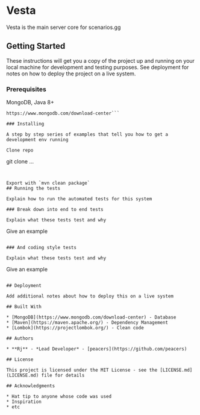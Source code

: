 # Vesta
Vesta is the main server core for scenarios.gg

## Getting Started

These instructions will get you a copy of the project up and running on your local machine for development and testing purposes. See deployment for notes on how to deploy the project on a live system.

### Prerequisites

MongoDB, Java 8+
```
https://www.mongodb.com/download-center```

### Installing

A step by step series of examples that tell you how to get a development env running

Clone repo
```
git clone ...
```


Export with `mvn clean package`
## Running the tests

Explain how to run the automated tests for this system

### Break down into end to end tests

Explain what these tests test and why

```
Give an example
```

### And coding style tests

Explain what these tests test and why

```
Give an example
```

## Deployment

Add additional notes about how to deploy this on a live system

## Built With

* [MongoDB](https://www.mongodb.com/download-center) - Database
* [Maven](https://maven.apache.org/) - Dependency Management
* [Lombok](https://projectlombok.org/) - Clean code

## Authors

* **Rj** - *Lead Developer* - [peacers](https://github.com/peacers)

## License

This project is licensed under the MIT License - see the [LICENSE.md](LICENSE.md) file for details

## Acknowledgments

* Hat tip to anyone whose code was used
* Inspiration
* etc
